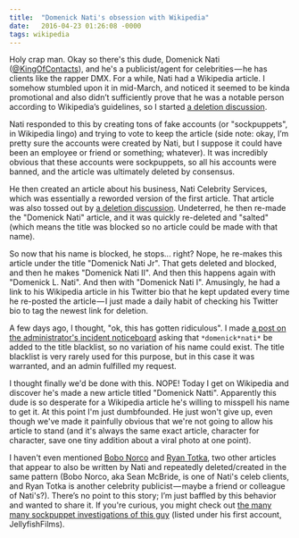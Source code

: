 ```yaml
---
title:  "Domenick Nati's obsession with Wikipedia"
date:   2016-04-23 01:26:08 -0000
tags: wikipedia
---
```

Holy crap man. Okay so there's this dude, Domenick Nati ([@KingOfContacts](http://twitter.com/KingOfContacts)), and he's a publicist/agent for celebrities — he has clients like the rapper DMX. For a while, Nati had a Wikipedia article. I somehow stumbled upon it in mid-March, and noticed it seemed to be kinda promotional and also didn’t sufficiently prove that he was a notable person according to Wikipedia’s guidelines, so I started [a deletion discussion](https://en.wikipedia.org/wiki/Wikipedia:Articles_for_deletion/Domenick_Nati).

Nati responded to this by creating tons of fake accounts (or "sockpuppets", in Wikipedia lingo) and trying to vote to keep the article (side note: okay, I’m pretty sure the accounts were created by Nati, but I suppose it could have been an employee or friend or something; whatever). It was incredibly obvious that these accounts were sockpuppets, so all his accounts were banned, and the article was ultimately deleted by consensus.

He then created an article about his business, Nati Celebrity Services, which was essentially a reworded version of the first article. That article was also tossed out by [a deletion discussion](https://en.wikipedia.org/wiki/Wikipedia:Articles_for_deletion/Nati_Celebrity_Services). Undeterred, he then re-made the "Domenick Nati" article, and it was quickly re-deleted and "salted" (which means the title was blocked so no article could be made with that name).

So now that his name is blocked, he stops... right? Nope, he re-makes this article under the title "Domenick Nati Jr". That gets deleted and blocked, and then he makes "Domenick Nati II". And then this happens again with "Domenick L. Nati". And then with "Domenick Nati I". Amusingly, he had a link to his Wikipedia article in his Twitter bio that he kept updated every time he re-posted the article — I just made a daily habit of checking his Twitter bio to tag the newest link for deletion.

A few days ago, I thought, "ok, this has gotten ridiculous". I made [a post on the administrator's incident noticeboard](https://en.wikipedia.org/w/index.php?title=Wikipedia:Administrators%27_noticeboard/Incidents&oldid=716660323#Titleblacklist_addition_request) asking that `*domenick*nati*` be added to the title blacklist, so no variation of his name could exist. The title blacklist is very rarely used for this purpose, but in this case it was warranted, and an admin fulfilled my request.

I thought finally we'd be done with this. NOPE! Today I get on Wikipedia and discover he's made a new article titled "Domenick Natti". Apparently this dude is so desperate for a Wikipedia article he's willing to misspell his name to get it. At this point I'm just dumbfounded. He just won't give up, even though we've made it painfully obvious that we're not going to allow his article to stand (and it's always the same exact article, character for character, save one tiny addition about a viral photo at one point).

I haven't even mentioned [Bobo Norco](https://en.wikipedia.org/wiki/Wikipedia:Articles_for_deletion/Bobo_Norco) and [Ryan Totka](https://en.wikipedia.org/wiki/Wikipedia:Articles_for_deletion/Ryan_Totka), two other articles that appear to also be written by Nati and repeatedly deleted/created in the same pattern (Bobo Norco, aka Sean McBride, is one of Nati's celeb clients, and Ryan Totka is another celebrity publicist — maybe a friend or colleague of Nati's?). There’s no point to this story; I’m just baffled by this behavior and wanted to share it. If you're curious, you might check out [the many many sockpuppet investigations of this guy](https://en.wikipedia.org/wiki/Wikipedia:Sockpuppet_investigations/JellyfishFilms) (listed under his first account, JellyfishFilms).
